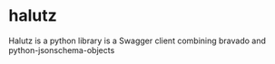 # halutz
Halutz is a python library is a Swagger client combining bravado and python-jsonschema-objects 
